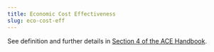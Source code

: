 ```yaml
---
title: Economic Cost Effectiveness
slug: eco-cost-eff
---
```


See definition and further details in [Section 4 of the ACE Handbook](/economics/ace/ace-handbook/delays-and-cost).
